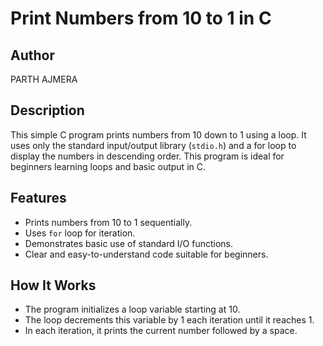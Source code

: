 # Print Numbers from 10 to 1 in C

## Author
PARTH AJMERA

## Description
This simple C program prints numbers from 10 down to 1 using a loop. It uses only the standard input/output library (`stdio.h`) and a for loop to display the numbers in descending order. This program is ideal for beginners learning loops and basic output in C.

## Features
- Prints numbers from 10 to 1 sequentially.
- Uses `for` loop for iteration.
- Demonstrates basic use of standard I/O functions.
- Clear and easy-to-understand code suitable for beginners.

## How It Works
- The program initializes a loop variable starting at 10.
- The loop decrements this variable by 1 each iteration until it reaches 1.
- In each iteration, it prints the current number followed by a space.